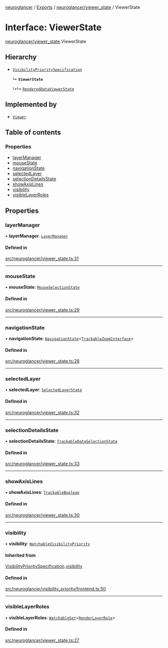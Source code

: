 [neuroglancer](../README.md) / [Exports](../modules.md) / [neuroglancer/viewer\_state](../modules/neuroglancer_viewer_state.md) / ViewerState

# Interface: ViewerState

[neuroglancer/viewer_state](../modules/neuroglancer_viewer_state.md).ViewerState

## Hierarchy

- [`VisibilityPrioritySpecification`](neuroglancer_visibility_priority_frontend.VisibilityPrioritySpecification.md)

  ↳ **`ViewerState`**

  ↳↳ [`RenderedDataViewerState`](neuroglancer_rendered_data_panel.RenderedDataViewerState.md)

## Implemented by

- [`Viewer`](../classes/neuroglancer_viewer.Viewer.md)

## Table of contents

### Properties

- [layerManager](neuroglancer_viewer_state.ViewerState.md#layermanager)
- [mouseState](neuroglancer_viewer_state.ViewerState.md#mousestate)
- [navigationState](neuroglancer_viewer_state.ViewerState.md#navigationstate)
- [selectedLayer](neuroglancer_viewer_state.ViewerState.md#selectedlayer)
- [selectionDetailsState](neuroglancer_viewer_state.ViewerState.md#selectiondetailsstate)
- [showAxisLines](neuroglancer_viewer_state.ViewerState.md#showaxislines)
- [visibility](neuroglancer_viewer_state.ViewerState.md#visibility)
- [visibleLayerRoles](neuroglancer_viewer_state.ViewerState.md#visiblelayerroles)

## Properties

### layerManager

• **layerManager**: [`LayerManager`](../classes/neuroglancer_layer.LayerManager.md)

#### Defined in

[src/neuroglancer/viewer_state.ts:31](https://github.com/ActiveBrainAtlas2/neuroglancer/blob/91617476/src/neuroglancer/viewer_state.ts#L31)

___

### mouseState

• **mouseState**: [`MouseSelectionState`](../classes/neuroglancer_layer.MouseSelectionState.md)

#### Defined in

[src/neuroglancer/viewer_state.ts:29](https://github.com/ActiveBrainAtlas2/neuroglancer/blob/91617476/src/neuroglancer/viewer_state.ts#L29)

___

### navigationState

• **navigationState**: [`NavigationState`](../classes/neuroglancer_navigation_state.NavigationState.md)<[`TrackableZoomInterface`](../modules/neuroglancer_navigation_state.md#trackablezoominterface)\>

#### Defined in

[src/neuroglancer/viewer_state.ts:28](https://github.com/ActiveBrainAtlas2/neuroglancer/blob/91617476/src/neuroglancer/viewer_state.ts#L28)

___

### selectedLayer

• **selectedLayer**: [`SelectedLayerState`](../classes/neuroglancer_layer.SelectedLayerState.md)

#### Defined in

[src/neuroglancer/viewer_state.ts:32](https://github.com/ActiveBrainAtlas2/neuroglancer/blob/91617476/src/neuroglancer/viewer_state.ts#L32)

___

### selectionDetailsState

• **selectionDetailsState**: [`TrackableDataSelectionState`](../classes/neuroglancer_layer.TrackableDataSelectionState.md)

#### Defined in

[src/neuroglancer/viewer_state.ts:33](https://github.com/ActiveBrainAtlas2/neuroglancer/blob/91617476/src/neuroglancer/viewer_state.ts#L33)

___

### showAxisLines

• **showAxisLines**: [`TrackableBoolean`](../classes/neuroglancer_trackable_boolean.TrackableBoolean.md)

#### Defined in

[src/neuroglancer/viewer_state.ts:30](https://github.com/ActiveBrainAtlas2/neuroglancer/blob/91617476/src/neuroglancer/viewer_state.ts#L30)

___

### visibility

• **visibility**: [`WatchableVisibilityPriority`](../classes/neuroglancer_visibility_priority_frontend.WatchableVisibilityPriority.md)

#### Inherited from

[VisibilityPrioritySpecification](neuroglancer_visibility_priority_frontend.VisibilityPrioritySpecification.md).[visibility](neuroglancer_visibility_priority_frontend.VisibilityPrioritySpecification.md#visibility)

#### Defined in

[src/neuroglancer/visibility_priority/frontend.ts:50](https://github.com/ActiveBrainAtlas2/neuroglancer/blob/91617476/src/neuroglancer/visibility_priority/frontend.ts#L50)

___

### visibleLayerRoles

• **visibleLayerRoles**: [`WatchableSet`](../classes/neuroglancer_trackable_value.WatchableSet.md)<[`RenderLayerRole`](../enums/neuroglancer_renderlayer.RenderLayerRole.md)\>

#### Defined in

[src/neuroglancer/viewer_state.ts:27](https://github.com/ActiveBrainAtlas2/neuroglancer/blob/91617476/src/neuroglancer/viewer_state.ts#L27)
